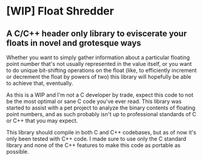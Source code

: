 # [WIP] Float Shredder
## A C/C++ header only library to eviscerate your floats in novel and grotesque ways

Whether you want to simply gather information about a particular floating point number that's not usually represented in the value itself, or you want to do unique bit-shifting operations on the float (like, to efficiently increment or decrement the float by powers of two) this library will hopefully be able to achieve that, eventually.

As this is a WIP and I'm not a C developer by trade, expect this code to not be the most optimal or sane C code you've ever read. This library was started to assist with a pet project to analyze the binary contents of floating point numbers, and as such probably isn't up to professional standards of C or C++ that you may expect.

This library should compile in both C and C++ codebases, but as of now it's only been tested with C++ code. I made sure to use only the C standard library and none of the C++ features to make this code as portable as possible.
